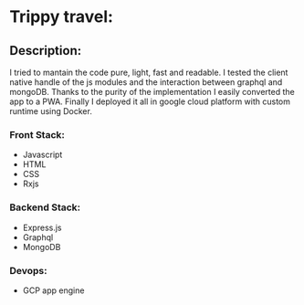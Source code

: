 # Trippy travel:

## __Description__: 
I tried to mantain the code pure, light, fast and readable. I tested the client native handle of the js modules and the interaction between graphql and mongoDB. Thanks to the purity of the implementation I easily converted the app to a PWA. Finally I deployed it all in google cloud platform with custom runtime using Docker.

### __Front Stack:__
- Javascript
- HTML
- CSS
- Rxjs

### __Backend Stack:__
- Express.js
- Graphql
- MongoDB

### __Devops:__
- GCP app engine
